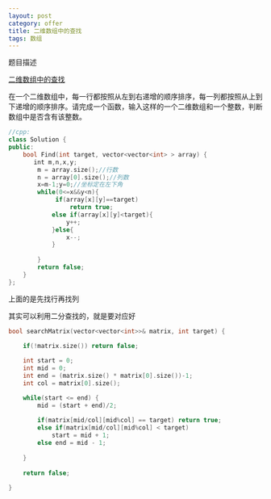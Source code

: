 ```yaml
---
layout: post
category: offer
title: 二维数组中的查找
tags: 数组
---
```

题目描述

[二维数组中的查找](https://www.nowcoder.com/practice/abc3fe2ce8e146608e868a70efebf62e?tpId=13&tqId=11154&tPage=1&rp=1&ru=/ta/coding-interviews&qru=/ta/coding-interviews/question-ranking)

在一个二维数组中，每一行都按照从左到右递增的顺序排序，每一列都按照从上到下递增的顺序排序。请完成一个函数，输入这样的一个二维数组和一个整数，判断数组中是否含有该整数。
```c++
//cpp:
class Solution {
public:
    bool Find(int target, vector<vector<int> > array) {
       int m,n,x,y;
        m = array.size();//行数
        n = array[0].size();//列数
        x=m-1;y=0;//坐标定在左下角
        while(0<=x&&y<n){
             if(array[x][y]==target)
                 return true;
            else if(array[x][y]<target){
                y++;
            }else{
                x--;
            }
            
        }
        return false;
    }
};
```

上面的是先找行再找列

其实可以利用二分查找的，就是要对应好
```c++
bool searchMatrix(vector<vector<int>>& matrix, int target) {

    if(!matrix.size()) return false;
    
    int start = 0;
    int mid = 0;
    int end = (matrix.size() * matrix[0].size())-1;
    int col = matrix[0].size();

    while(start <= end) {
        mid = (start + end)/2;
        
        if(matrix[mid/col][mid%col] == target) return true;
        else if(matrix[mid/col][mid%col] < target)
            start = mid + 1;
        else end = mid - 1;
        
    }
    
    return false;
    
}
```